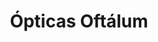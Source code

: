 ---
title: "Ópticas Oftálum"
url: /san-cristobal-de-las-casas/opticas-oftalum-diagonal-ramon-larrainzar/
shop: Optiker
---